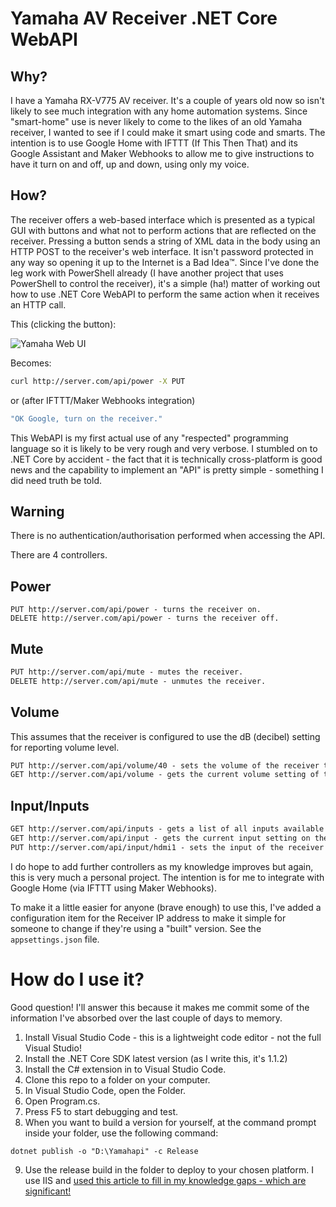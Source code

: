 # Yamaha AV Receiver .NET Core WebAPI

## Why?
I have a Yamaha RX-V775 AV receiver. It's a couple of years old now so isn't likely to see much integration with any home automation systems. Since "smart-home" use is never likely to come to the likes of an old Yamaha receiver, I wanted to see if I could make it smart using code and smarts. The intention is to use Google Home with IFTTT (If This Then That) and its Google Assistant and Maker Webhooks to allow me to give instructions to have it turn on and off, up and down, using only my voice.

## How?
The receiver offers a web-based interface which is presented as a typical GUI with buttons and what not to perform actions that are reflected on the receiver. Pressing a button sends a string of XML data in the body using an HTTP POST to the receiver's web interface. It isn't password protected in any way so opening it up to the Internet is a Bad Idea™. Since I've done the leg work with PowerShell already (I have another project that uses PowerShell to control the receiver), it's a simple (ha!) matter of working out how to use .NET Core WebAPI to perform the same action when it receives an HTTP call.

This (clicking the button):

![Yamaha Web UI](http://www.lewisroberts.com/wp-content/uploads/2017/07/YamahaWebGUI-e1499356368140.png)

Becomes:
```bash
curl http://server.com/api/power -X PUT
```
or (after IFTTT/Maker Webhooks integration)
```bash
"OK Google, turn on the receiver."
```

This WebAPI is my first actual use of any "respected" programming language so it is likely to be very rough and very verbose. I stumbled on to .NET Core by accident - the fact that it is technically cross-platform is good news and the capability to implement an "API" is pretty simple - something I did need truth be told.

## Warning
There is no authentication/authorisation performed when accessing the API.

There are 4 controllers.

## Power
``` 
PUT http://server.com/api/power - turns the receiver on.
DELETE http://server.com/api/power - turns the receiver off.
```

## Mute
```html
PUT http://server.com/api/mute - mutes the receiver.
DELETE http://server.com/api/mute - unmutes the receiver.
```

## Volume
This assumes that the receiver is configured to use the dB (decibel) setting for reporting volume level.
```html
PUT http://server.com/api/volume/40 - sets the volume of the receiver to -40.0dB
GET http://server.com/api/volume - gets the current volume setting of the receiver.
```

## Input/Inputs
```html
GET http://server.com/api/inputs - gets a list of all inputs available on the receiver.
GET http://server.com/api/input - gets the current input setting on the receiver.
PUT http://server.com/api/input/hdmi1 - sets the input of the receiver to HDMI1
```

I do hope to add further controllers as my knowledge improves but again, this is very much a personal project. The intention is for me to integrate with Google Home (via IFTTT using Maker Webhooks).

To make it a little easier for anyone (brave enough) to use this, I've added a configuration item for the Receiver IP address to make it simple for someone to change if they're using a "built" version. See the `appsettings.json` file.

# How do I use it?
Good question! I'll answer this because it makes me commit some of the information I've absorbed over the last couple of days to memory.

  1. Install Visual Studio Code - this is a lightweight code editor - not the full Visual Studio!
  2. Install the .NET Core SDK latest version (as I write this, it's 1.1.2)
  3. Install the C# extension in to Visual Studio Code.
  4. Clone this repo to a folder on your computer.
  5. In Visual Studio Code, open the Folder.
  6. Open Program.cs.
  7. Press F5 to start debugging and test.
  8. When you want to build a version for yourself, at the command prompt inside your folder, use the following command:
    
`dotnet publish -o "D:\Yamahapi" -c Release`

  9. Use the release build in the folder to deploy to your chosen platform. I use IIS and [used this article to fill in my knowledge gaps - which are significant!](https://weblog.west-wind.com/posts/2016/Jun/06/Publishing-and-Running-ASPNET-Core-Applications-with-IIS)